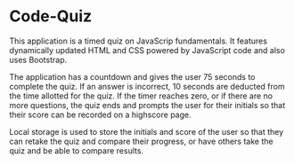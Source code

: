 # Code-Quiz
This application is a timed quiz on JavaScrip fundamentals. It features dynamically updated HTML and CSS powered by JavaScript code and also uses Bootstrap. 

The application has a countdown and gives the user 75 seconds to complete the quiz. If an answer is incorrect, 10 seconds are deducted from the time allotted for the quiz. If the timer reaches zero, or if there are no more questions, the quiz ends and prompts the user for their initials so that their score can be recorded on a highscore page.

Local storage is used to store the initials and score of the user so that they can retake the quiz and compare their progress, or have others take the quiz and be able to compare results. 
